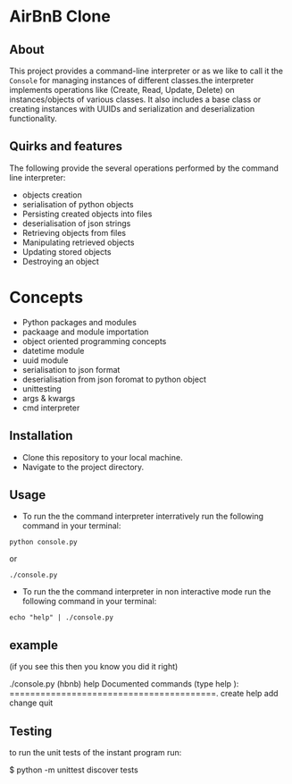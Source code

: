 # AirBnB Clone

## About

This project provides a command-line interpreter or as we like to call it the `Console` for managing instances of different classes.the interpreter implements operations like (Create, Read, Update, Delete) on instances/objects of various classes. It also includes a base class or creating instances with UUIDs and serialization and deserialization functionality.

## Quirks and features
The following provide the several operations performed by the command line interpreter:

* objects creation
* serialisation of python objects
* Persisting created objects into files
* deserialisation of json strings
* Retrieving objects from files
* Manipulating retrieved objects
* Updating stored objects
* Destroying an object


# Concepts

* Python packages and modules
* packaage and module importation
* object oriented programming concepts
* datetime module
* uuid module
* serialisation to json format
* deserialisation from json foromat to python object
* unittesting
* args & kwargs
* cmd interpreter

## Installation

* Clone this repository to your local machine.
* Navigate to the project directory.

## Usage

* To run the the command interpreter interratively run the following command in your terminal:

`python console.py`

or

`./console.py`

* To run the the command interpreter in non interactive mode run the following command in your terminal:

`echo "help" | ./console.py`


## example
(if you see this then you know you did it right)

./console.py
(hbnb) help
Documented commands (type help <topic>):
========================================.
create  help add  change  quit


## Testing
to run the unit tests of the instant program run:

$ python -m unittest discover tests
